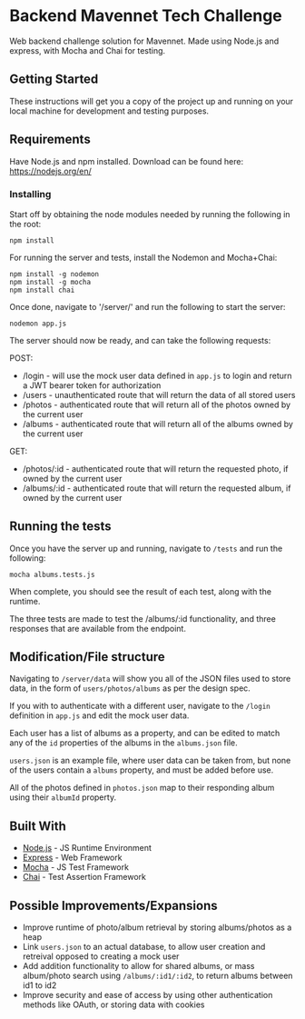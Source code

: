 # Backend Mavennet Tech Challenge

Web backend challenge solution for Mavennet. Made using Node.js and express, with Mocha and Chai for testing.

## Getting Started

These instructions will get you a copy of the project up and running on your local machine for development and testing purposes.

## Requirements

Have Node.js and npm installed. Download can be found here: https://nodejs.org/en/

### Installing

Start off by obtaining the node modules needed by running the following in the root:

```
npm install
```

For running the server and tests, install the Nodemon and Mocha+Chai:

```
npm install -g nodemon
npm install -g mocha
npm install chai
```

Once done, navigate to '/server/' and run the following to start the server:

```
nodemon app.js
```

The server should now be ready, and can take the following requests:

POST:
* /login - will use the mock user data defined in `app.js` to login and return a JWT bearer token for authorization
* /users - unauthenticated route that will return the data of all stored users
* /photos - authenticated route that will return all of the photos owned by the current user
* /albums - authenticated route that will return all of the albums owned by the current user

GET:
* /photos/:id - authenticated route that will return the requested photo, if owned by the current user
* /albums/:id - authenticated route that will return the requested album, if owned by the current user

## Running the tests

Once you have the server up and running, navigate to `/tests` and run the following:

```
mocha albums.tests.js
```

When complete, you should see the result of each test, along with the runtime.

The three tests are made to test the /albums/:id functionality, and three responses that are available from the endpoint.

## Modification/File structure

Navigating to `/server/data` will show you all of the JSON files used to store data, in the form of `users/photos/albums` as per the design spec.

If you with to authenticate with a different user, navigate to the `/login` definition in `app.js` and edit the mock user data.

Each user has a list of albums as a property, and can be edited to match any of the `id` properties of the albums in the `albums.json` file.

`users.json` is an example file, where user data can be taken from, but none of the users contain a `albums` property, and must be added before use.

All of the photos defined in `photos.json` map to their responding album using their `albumId` property.

## Built With

* [Node.js](https://github.com/nodejs/node) - JS Runtime Environment
* [Express](https://github.com/expressjs/express) - Web Framework
* [Mocha](https://github.com/mochajs/mocha) - JS Test Framework
* [Chai](https://github.com/chaijs/chai) - Test Assertion Framework

## Possible Improvements/Expansions
* Improve runtime of photo/album retrieval by storing albums/photos as a heap
* Link `users.json` to an actual database, to allow user creation and retreival opposed to creating a mock user
* Add addition functionality to allow for shared albums, or mass album/photo search using `/albums/:id1/:id2`, to return albums between id1 to id2
* Improve security and ease of access by using other authentication methods like OAuth, or storing data with cookies

